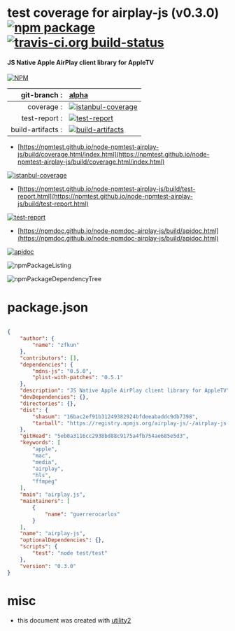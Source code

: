 # test coverage for  airplay-js (v0.3.0)  [![npm package](https://img.shields.io/npm/v/npmtest-airplay-js.svg?style=flat-square)](https://www.npmjs.org/package/npmtest-airplay-js) [![travis-ci.org build-status](https://api.travis-ci.org/npmtest/node-npmtest-airplay-js.svg)](https://travis-ci.org/npmtest/node-npmtest-airplay-js)
#### JS Native Apple AirPlay client library for AppleTV

[![NPM](https://nodei.co/npm/airplay-js.png?downloads=true&downloadRank=true&stars=true)](https://www.npmjs.com/package/airplay-js)

| git-branch : | [alpha](https://github.com/npmtest/node-npmtest-airplay-js/tree/alpha)|
|--:|:--|
| coverage : | [![istanbul-coverage](https://npmtest.github.io/node-npmtest-airplay-js/build/coverage.badge.svg)](https://npmtest.github.io/node-npmtest-airplay-js/build/coverage.html/index.html)|
| test-report : | [![test-report](https://npmtest.github.io/node-npmtest-airplay-js/build/test-report.badge.svg)](https://npmtest.github.io/node-npmtest-airplay-js/build/test-report.html)|
| build-artifacts : | [![build-artifacts](https://npmtest.github.io/node-npmtest-airplay-js/glyphicons_144_folder_open.png)](https://github.com/npmtest/node-npmtest-airplay-js/tree/gh-pages/build)|

- [https://npmtest.github.io/node-npmtest-airplay-js/build/coverage.html/index.html](https://npmtest.github.io/node-npmtest-airplay-js/build/coverage.html/index.html)

[![istanbul-coverage](https://npmtest.github.io/node-npmtest-airplay-js/build/screenCapture.buildCi.browser.%252Ftmp%252Fbuild%252Fcoverage.lib.html.png)](https://npmtest.github.io/node-npmtest-airplay-js/build/coverage.html/index.html)

- [https://npmtest.github.io/node-npmtest-airplay-js/build/test-report.html](https://npmtest.github.io/node-npmtest-airplay-js/build/test-report.html)

[![test-report](https://npmtest.github.io/node-npmtest-airplay-js/build/screenCapture.buildCi.browser.%252Ftmp%252Fbuild%252Ftest-report.html.png)](https://npmtest.github.io/node-npmtest-airplay-js/build/test-report.html)

- [https://npmdoc.github.io/node-npmdoc-airplay-js/build/apidoc.html](https://npmdoc.github.io/node-npmdoc-airplay-js/build/apidoc.html)

[![apidoc](https://npmdoc.github.io/node-npmdoc-airplay-js/build/screenCapture.buildCi.browser.%252Ftmp%252Fbuild%252Fapidoc.html.png)](https://npmdoc.github.io/node-npmdoc-airplay-js/build/apidoc.html)

![npmPackageListing](https://npmtest.github.io/node-npmtest-airplay-js/build/screenCapture.npmPackageListing.svg)

![npmPackageDependencyTree](https://npmtest.github.io/node-npmtest-airplay-js/build/screenCapture.npmPackageDependencyTree.svg)



# package.json

```json

{
    "author": {
        "name": "zfkun"
    },
    "contributors": [],
    "dependencies": {
        "mdns-js": "0.5.0",
        "plist-with-patches": "0.5.1"
    },
    "description": "JS Native Apple AirPlay client library for AppleTV",
    "devDependencies": {},
    "directories": {},
    "dist": {
        "shasum": "16bac2ef91b31249382924bfdeeabaddc9db7398",
        "tarball": "https://registry.npmjs.org/airplay-js/-/airplay-js-0.3.0.tgz"
    },
    "gitHead": "5eb0a3116cc2938bd88c9175a4fb754ae685e5d3",
    "keywords": [
        "apple",
        "mac",
        "media",
        "airplay",
        "hls",
        "ffmpeg"
    ],
    "main": "airplay.js",
    "maintainers": [
        {
            "name": "guerrerocarlos"
        }
    ],
    "name": "airplay-js",
    "optionalDependencies": {},
    "scripts": {
        "test": "node test/test"
    },
    "version": "0.3.0"
}
```



# misc
- this document was created with [utility2](https://github.com/kaizhu256/node-utility2)
